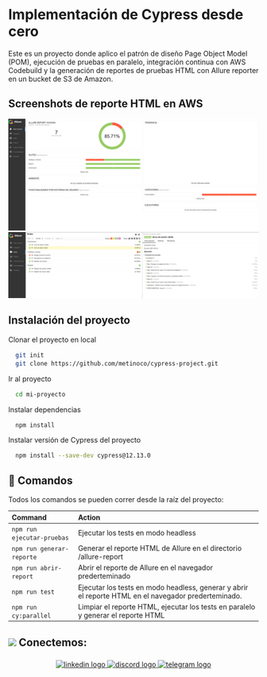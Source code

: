 # Implementación de Cypress desde cero

Este es un proyecto donde aplico el patrón de diseño Page Object Model (POM), ejecución de pruebas en paralelo, integración continua con AWS Codebuild y la generación de reportes de pruebas HTML con Allure reporter en un bucket de S3 de Amazon.



## Screenshots de reporte HTML en AWS

![Reporte Allure visión general](https://github.com/metinoco/cypress-project/blob/main/Media/reporter_1.png)
![Reporte Allure tests suite](https://github.com/metinoco/cypress-project/blob/main/Media/reporter_2.png)

## Instalación del proyecto

Clonar el proyecto en local

```bash
  git init
  git clone https://github.com/metinoco/cypress-project.git
```

Ir al proyecto

```bash
  cd mi-proyecto
```

Instalar dependencias

```bash
  npm install
```

Instalar versión de Cypress del proyecto

```bash
  npm install --save-dev cypress@12.13.0
```

## 🧞 Comandos

Todos los comandos se pueden correr desde la raíz del proyecto:

| Command                   | Action                                           |
| :------------------------ | :----------------------------------------------- |
| `npm run ejecutar-pruebas`| Ejecutar los tests en modo headless              |
| `npm run generar-reporte` | Generar el reporte HTML de Allure en el directorio /allure-report         |
| `npm run abrir-report`    | Abrir el reporte de Allure en el navegador prederteminado     |
| `npm run test`            | Ejecutar los tests en modo headless, generar y abrir el reporte HTML en el navegador prederteminado. |
| `npm run cy:parallel` | Limpiar el reporte HTML, ejecutar los tests en paralelo y generar el reporte HTML                   |

## <img src='https://raw.githubusercontent.com/ShahriarShafin/ShahriarShafin/main/Assets/handshake.gif' width="45px"> Conectemos:
###

<div align="center">
  <a href="https://www.linkedin.com/in/metinoco" target="_blank">
    <img src="https://img.shields.io/static/v1?message=LinkedIn&logo=linkedin&label=&color=0077B5&logoColor=white&labelColor=&style=for-the-badge" height="25" alt="linkedin logo"  />
  </a>
  <a href="https://discordapp.com/users/monshy.tinoco" target="_blank">
    <img src="https://img.shields.io/static/v1?message=Discord&logo=discord&label=&color=7289DA&logoColor=white&labelColor=&style=for-the-badge" height="25" alt="discord logo"  />
  </a>
  <a href="https://t.me/metinoco" target="_blank">
    <img src="https://img.shields.io/static/v1?message=Telegram&logo=telegram&label=&color=2CA5E0&logoColor=white&labelColor=&style=for-the-badge" height="25" alt="telegram logo"  />
  </a>
</div>

###